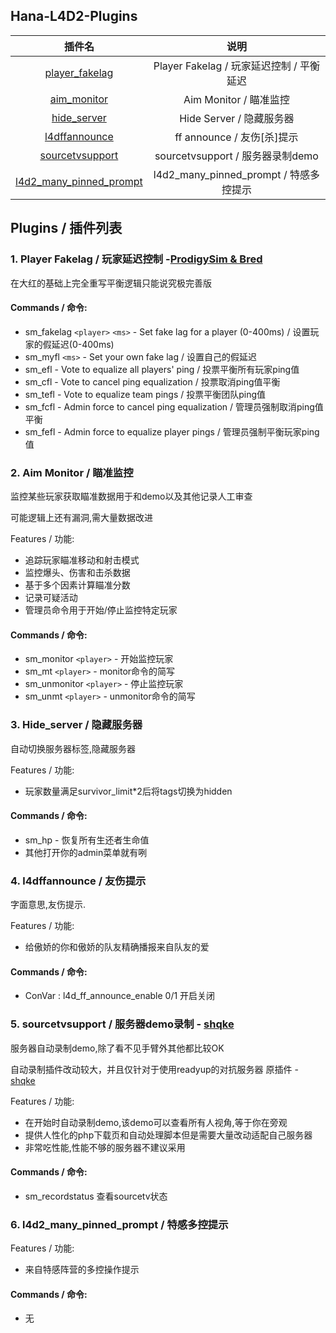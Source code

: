 ## Hana-L4D2-Plugins

|                            插件名                            |                   说明                   |
| :----------------------------------------------------------: | :--------------------------------------: |
| [player_fakelag](https://github.com/cH1yoi/Hana-L4D2-Plugins/tree/main/player_fakelag) | Player Fakelag / 玩家延迟控制 / 平衡延迟 |
| [aim_monitor](https://github.com/cH1yoi/Hana-L4D2-Plugins/tree/main/aim_monitor) |          Aim Monitor / 瞄准监控          |
| [hide_server](https://github.com/cH1yoi/Hana-L4D2-Plugins/tree/main/hide_server) |         Hide Server / 隐藏服务器         |
| [l4dffannounce](https://github.com/cH1yoi/Hana-L4D2-Plugins/tree/main/l4dffannounce) |        ff announce / 友伤[杀]提示        |
| [sourcetvsupport](https://github.com/cH1yoi/Hana-L4D2-Plugins/tree/main/sourcetvsupport) |     sourcetvsupport / 服务器录制demo     |
| [l4d2_many_pinned_prompt](https://github.com/cH1yoi/Hana-L4D2-Plugins/tree/main/l4d2_many_pinned_prompt) |  l4d2_many_pinned_prompt / 特感多控提示  |

## Plugins / 插件列表

### 1. Player Fakelag / 玩家延迟控制 -[ProdigySim &amp; Bred](https://github.com/ProdigySim/custom_fakelag)

在大红的基础上完全重写平衡逻辑只能说究极完善版

#### Commands / 命令:

* sm_fakelag `<player>` `<ms>` - Set fake lag for a player (0-400ms) / 设置玩家的假延迟(0-400ms)
* sm_myfl `<ms>` - Set your own fake lag / 设置自己的假延迟
* sm_efl - Vote to equalize all players' ping / 投票平衡所有玩家ping值
* sm_cfl - Vote to cancel ping equalization / 投票取消ping值平衡
* sm_tefl - Vote to equalize team pings / 投票平衡团队ping值
* sm_fcfl - Admin force to cancel ping equalization / 管理员强制取消ping值平衡
* sm_fefl - Admin force to equalize player pings / 管理员强制平衡玩家ping值

### 2. Aim Monitor / 瞄准监控

监控某些玩家获取瞄准数据用于和demo以及其他记录人工审查

可能逻辑上还有漏洞,需大量数据改进

Features / 功能:

* 追踪玩家瞄准移动和射击模式
* 监控爆头、伤害和击杀数据
* 基于多个因素计算瞄准分数
* 记录可疑活动
* 管理员命令用于开始/停止监控特定玩家

#### Commands / 命令:

* sm_monitor `<player>` -  开始监控玩家
* sm_mt `<player>` -  monitor命令的简写
* sm_unmonitor `<player>` -  停止监控玩家
* sm_unmt `<player>` -  unmonitor命令的简写

### 3. Hide_server / 隐藏服务器

自动切换服务器标签,隐藏服务器

Features / 功能:

* 玩家数量满足survivor_limit*2后将tags切换为hidden

#### Commands / 命令:

* sm_hp - 恢复所有生还者生命值
* 其他打开你的admin菜单就有咧

### 4. l4dffannounce / 友伤提示

字面意思,友伤提示.

Features / 功能:

* 给傲娇的你和傲娇的队友精确播报来自队友的爱

#### Commands / 命令:

* ConVar :  l4d_ff_announce_enable 0/1		开启关闭

### 5. sourcetvsupport / 服务器demo录制 - [shqke](https://github.com/shqke/sourcetvsupport)

服务器自动录制demo,除了看不见手臂外其他都比较OK

自动录制插件改动较大，并且仅针对于使用readyup的对抗服务器 原插件 - [shqke](https://github.com/shqke/sp_public/tree/master/autorecorder)

Features / 功能:

* 在开始时自动录制demo,该demo可以查看所有人视角,等于你在旁观
* 提供人性化的php下载页和自动处理脚本但是需要大量改动适配自己服务器
* 非常吃性能,性能不够的服务器不建议采用

#### Commands / 命令:

* sm_recordstatus		查看sourcetv状态

### 6. l4d2_many_pinned_prompt / 特感多控提示

Features / 功能:

* 来自特感阵营的多控操作提示

#### Commands / 命令:

* 无
